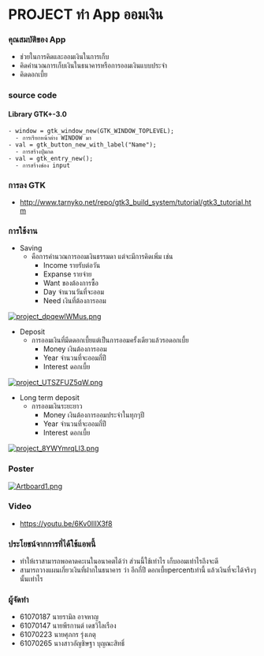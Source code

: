 # PROJECT ทำ App ออมเงิน
 ### คุณสมบัติของ App
   - ช่วยในการคิดและออมเงินในการเก็บ
   - คิดคำนวณการเก็บเงินในธนาคารหรือการออมเงินแบบประจำ
   - คิดดอกเบี้ย
   
### source code
  #### Library GTK+-3.0
    - window = gtk_window_new(GTK_WINDOW_TOPLEVEL);
      - การเรียกหน้าต่าง WINDOW มา
    - val = gtk_button_new_with_label("Name");
      - การสร้างปุ่มกด
    - val = gtk_entry_new();
      - การสร้างช่อง input
### การลง GTK
  - http://www.tarnyko.net/repo/gtk3_build_system/tutorial/gtk3_tutorial.htm
 
### การใช้งาน
  - Saving
    - คือการคำนวณการออมเงินธรรมดา แต่จะมีการคิดเพิ่ม เช่น
      - Income รายรับต่อวัน
      - Expanse รายจ่าย
      - Want ของต้องการซื้อ
      - Day จำนวนวันที่จะออม
      - Need เงินที่ต้องการออม
      
 [![project_dpqewlWMus.png](https://www.img.live/images/2019/05/02/project_dpqewlWMus.png)](https://www.img.live/image/7L23Bn)
      
  - Deposit
    - การออมเงินที่มีดดอกเบี้ยแต่เป็นการออมครั้งเดียวแล้วรอดอกเบี้ย
      - Money เงินต้องการออม
      - Year จำนวนที่จะออมกี่ปี
      - Interest ดอกเบี้ย
      
[![project_UTSZFUZ5qW.png](https://www.img.live/images/2019/05/02/project_UTSZFUZ5qW.png)](https://www.img.live/image/7L2cB6)
      
  - Long term deposit
    - การออมเงินระยะยาว
      - Money เงินต้องการออมประจำในทุกๆปี
      - Year จำนวนที่จะออมกี่ปี
      - Interest ดอกเบี้ย
      
[![project_8YWYmrqLl3.png](https://www.img.live/images/2019/05/02/project_8YWYmrqLl3.png)](https://www.img.live/image/7LH3rG)

### Poster
[![Artboard1.png](https://www.img.live/images/2019/05/02/Artboard1.png)](https://www.img.live/image/7LLZqG)

### Video
   - https://youtu.be/6Kv0IlIX3f8
### ประโยชน์จากการที่ได้ใช้แอพนี้
   - ทำให้เราสามารถพอคาดคะเนในอนาคตได้ว่า ส่วนนี้ใช้เท่าไร เก็บออมเท่าไรถึงจะดี
   - สามารถวางแผนเกี่ยวเงินที่ฝากในธนาคาร ว่า อีกกี่ปี ดอกเบี้ยpercentเท่านี้ แล้วเงินที่จะได้จริงๆนั้นเท่าไร
   
### ผู้จัดทำ
  - 61070187 นายรามิล อาจหาญ
  - 61070147 นายพีรกานต์ เดชวิไลเรือง
  - 61070223 นายศุภกร รุ่งเกตุ
  - 61070265 นางสาวอัญชิษฐา บุญณะสิทธิ์
